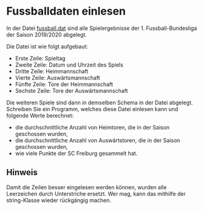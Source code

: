# Fussballdaten einlesen

In der Datei [fussball.dat](fussball.dat) sind alle Spielergebnisse der 1. Fussball-Bundesliga der Saison 2019/2020 abgelegt.

Die Datei ist wie folgt aufgebaut:
- Erste Zeile: Spieltag
- Zweite Zeile: Datum und Uhrzeit des Spiels
- Dritte Zeile: Heimmannschaft
- Vierte Zeile: Auswärtsmannschaft
- Fünfte Zeile: Tore der Heimmannschaft
- Sechste Zeile: Tore der Auswärtsmannschaft

Die weiteren Spiele sind dann in demselben Schema in der Datei abgelegt.
Schreiben Sie ein Programm, welches diese Datei einlesen kann und folgende Werte berechnet:
- die durchschnittliche Anzahl von Heimtoren, die in der Saison geschossen wurden,
- die durchschnittliche Anzahl von Auswärtstoren, die in der Saison geschossen wurden,
- wie viele Punkte der SC Freiburg gesammelt hat.

## Hinweis

Damit die Zeilen besser eingelesen werden können, wurden alle Leerzeichen durch Unterstriche ersetzt.
Wer mag, kann das mithilfe der string-Klasse wieder rückgängig machen.